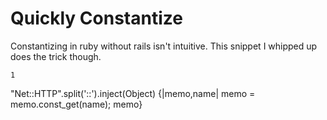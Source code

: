 # Quickly Constantize

Constantizing in ruby without rails isn't intuitive. This snippet I whipped up
does the trick though.

    
    1
    

"Net::HTTP".split('::').inject(Object) {|memo,name| memo =
memo.const_get(name); memo}

